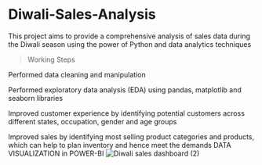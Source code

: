 # Diwali-Sales-Analysis
 This project aims to provide a comprehensive analysis of sales data during the Diwali season using the power of Python and data analytics techniques
 
 >Working Steps

Performed data cleaning and manipulation

Performed exploratory data analysis (EDA) using pandas, matplotlib and seaborn libraries

Improved customer experience by identifying potential customers across different states, occupation, gender and age groups

Improved sales by identifying most selling product categories and products, which can help to plan inventory and hence meet the demands
DATA VISUALIZATION in POWER-BI
![Diwali sales dashboard (2)](https://github.com/OmkarKokane09/Diwali-Sales-Analysis/assets/144982429/13d68940-a797-45d3-a093-d0757fb9f60c)

